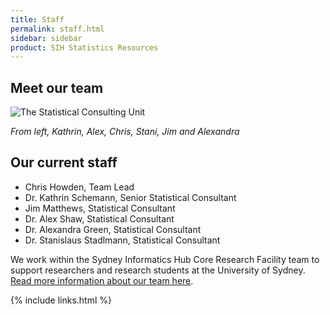 ```yaml
---
title: Staff
permalink: staff.html
sidebar: sidebar
product: SIH Statistics Resources
---
```


## Meet our team

![The Statistical Consulting Unit](assets/stats_team_2023_1.png)

*From left, Kathrin, Alex, Chris, Stani, Jim and Alexandra*

## Our current staff

* Chris Howden, Team Lead
* Dr. Kathrin Schemann, Senior Statistical Consultant
* Jim Matthews, Statistical Consultant
* Dr. Alex Shaw, Statistical Consultant
* Dr. Alexandra Green, Statistical Consultant
* Dr. Stanislaus Stadlmann, Statistical Consultant


We work within the Sydney Informatics Hub Core Research Facility team to support researchers and research students at the University of Sydney. [Read more information about our team here](https://www.sydney.edu.au/research/facilities/sydney-informatics-hub/our-staff.html#statistics).

{% include links.html %}
